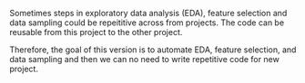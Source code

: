 
Sometimes steps in exploratory data analysis (EDA), feature selection and data sampling could be repeititive across from projects. The code can be reusable from this project to the other project.

Therefore, the goal of this version is to automate EDA, feature selection, and data sampling and then we can no need to write
repetitive code for new project.
